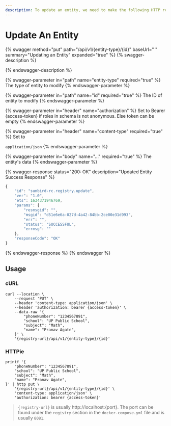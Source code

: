 ```yaml
---
description: To update an entity, we need to make the following HTTP request
---
```


# Update An Entity

{% swagger method="put" path="/api/v1/{entity-type}/{id}" baseUrl=" " summary="Updating an Entity" expanded="true" %}
{% swagger-description %}

{% endswagger-description %}

{% swagger-parameter in="path" name="entity-type" required="true" %}
The type of entity to modify
{% endswagger-parameter %}

{% swagger-parameter in="path" name="id" required="true" %}
The ID of entity to modify
{% endswagger-parameter %}

{% swagger-parameter in="header" name="authorization" %}
Set to Bearer {access-token} if roles in schema is not anonymous. Else token can be empty
{% endswagger-parameter %}

{% swagger-parameter in="header" name="content-type" required="true" %}
Set to 

`application/json`
{% endswagger-parameter %}

{% swagger-parameter in="body" name="..." required="true" %}
The entity's data
{% endswagger-parameter %}

{% swagger-response status="200: OK" description="Updated Entity Success Response" %}
```javascript
{
	"id": "sunbird-rc.registry.update",
	"ver": "1.0",
	"ets": 1634371946769,
	"params": {
		"resmsgid": "",
		"msgid": "d51e6e6a-027d-4a42-84bb-2ce00e31d993",
		"err": "",
		"status": "SUCCESSFUL",
		"errmsg": ""
	},
	"responseCode": "OK"
}
```
{% endswagger-response %}
{% endswagger %}



## Usage

### cURL

```
curl --location \
	--request 'PUT' \
	--header 'content-type: application/json' \
	--header 'authorization: bearer {access-token}' \
	--data-raw '{
		"phoneNumber": "1234567891",
		"school": "UP Public School",
		"subject": "Math",
		"name": "Pranav Agate",
	}' \
	'{registry-url}/api/v1/{entity-type}/{id}'
```

### HTTPie

```
printf '{
	"phoneNumber": "1234567891",
	"school": "UP Public School",
	"subject": "Math",
	"name": "Pranav Agate",
}' | http put \
	'{registry-url}/api/v1/{entity-type}/{id}' \
	'content-type: application/json' \
	'authorization: bearer {access-token}'
```

> `{registry-url}` is usually http://localhost:{port}. The port can be found under the `registry` section in the `docker-compose.yml` file and is usually `8081`.
